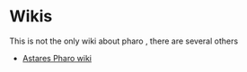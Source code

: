 # Wikis 
This is not the only wiki about pharo , there are several others

- [Astares Pharo wiki](http://wiki.astares.com/pharo)
